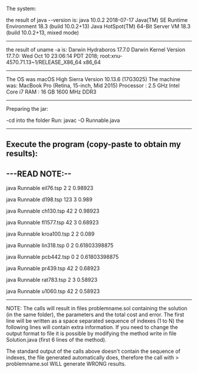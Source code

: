 The system:

the result of java --version is:
java 10.0.2 2018-07-17
Java(TM) SE Runtime Environment 18.3 (build 10.0.2+13)
Java HotSpot(TM) 64-Bit Server VM 18.3 (build 10.0.2+13, mixed mode)

-----------------------------------------------------

the result of uname -a is:
Darwin Hydraboros 17.7.0 Darwin Kernel Version 17.7.0: Wed Oct 10 23:06:14 PDT 2018; root:xnu-4570.71.13~1/RELEASE_X86_64 x86_64

-----------------------------------------------------

The OS was macOS High Sierra Version 10.13.6 (17G3025)
The machine was:
 MacBook Pro (Retina, 15-inch, Mid 2015)
 Processor : 2.5 GHz Intel Core i7
 RAM       : 16 GB 1600 MHz DDR3

-----------------------------------------------------

Preparing the jar:

-cd into the folder
Run:
javac -O Runnable.java


-----------------------------------------------------

Execute the program (copy-paste to obtain my results):
---------------
---READ NOTE:--
---------------

java Runnable eil76.tsp 2 2 0.98923

java Runnable d198.tsp 123 3 0.989

java Runnable ch130.tsp 42 2 0.98923

java Runnable fl1577.tsp 42 3 0.68923

java Runnable kroa100.tsp 2 2 0.089

java Runnable lin318.tsp 0 2 0.61803398875

java Runnable pcb442.tsp 0 2 0.61803398875

java Runnable pr439.tsp 42 2 0.68923

java Runnable rat783.tsp 2 3 0.58923

java Runnable u1060.tsp 42 2 0.58923

-----------------------------------------------------
NOTE:
The calls will result in files problemname.sol containing the solution (in the same folder), the parameters and the total cost and error.
The first line will be written as a space separated sequence of indexes (1 to N)
the following lines will contain extra information.
If you need to change the output format to file it is possible by modifying the method write in file Solution.java (first 6 lines of the method).

The standard output of the calls above doesn't contain the sequence of indexes, the file generated automatically does, therefore the call with > problemname.sol WILL generate WRONG results.
